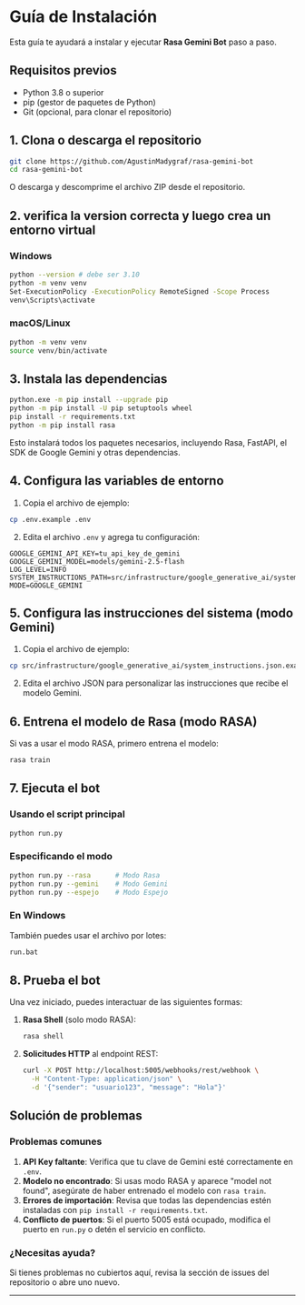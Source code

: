 # Guía de Instalación

Esta guía te ayudará a instalar y ejecutar **Rasa Gemini Bot** paso a paso.

## Requisitos previos

- Python 3.8 o superior
- pip (gestor de paquetes de Python)
- Git (opcional, para clonar el repositorio)

## 1. Clona o descarga el repositorio

```bash
git clone https://github.com/AgustinMadygraf/rasa-gemini-bot
cd rasa-gemini-bot
```

O descarga y descomprime el archivo ZIP desde el repositorio.

## 2. verifica la version correcta y luego crea un entorno virtual

### Windows

```bash
python --version # debe ser 3.10
python -m venv venv
Set-ExecutionPolicy -ExecutionPolicy RemoteSigned -Scope Process
venv\Scripts\activate
```

### macOS/Linux

```bash
python -m venv venv
source venv/bin/activate
```

## 3. Instala las dependencias

```bash
python.exe -m pip install --upgrade pip
python -m pip install -U pip setuptools wheel
pip install -r requirements.txt
python -m pip install rasa
```

Esto instalará todos los paquetes necesarios, incluyendo Rasa, FastAPI, el SDK de Google Gemini y otras dependencias.

## 4. Configura las variables de entorno

1. Copia el archivo de ejemplo:

```bash
cp .env.example .env
```

2. Edita el archivo `.env` y agrega tu configuración:

```
GOOGLE_GEMINI_API_KEY=tu_api_key_de_gemini
GOOGLE_GEMINI_MODEL=models/gemini-2.5-flash
LOG_LEVEL=INFO
SYSTEM_INSTRUCTIONS_PATH=src/infrastructure/google_generative_ai/system_instructions.json
MODE=GOOGLE_GEMINI
```

## 5. Configura las instrucciones del sistema (modo Gemini)

1. Copia el archivo de ejemplo:

```bash
cp src/infrastructure/google_generative_ai/system_instructions.json.example src/infrastructure/google_generative_ai/system_instructions.json
```

2. Edita el archivo JSON para personalizar las instrucciones que recibe el modelo Gemini.

## 6. Entrena el modelo de Rasa (modo RASA)

Si vas a usar el modo RASA, primero entrena el modelo:

```bash
rasa train
```

## 7. Ejecuta el bot

### Usando el script principal

```bash
python run.py
```

### Especificando el modo

```bash
python run.py --rasa      # Modo Rasa
python run.py --gemini    # Modo Gemini
python run.py --espejo    # Modo Espejo
```

### En Windows

También puedes usar el archivo por lotes:

```bash
run.bat
```

## 8. Prueba el bot

Una vez iniciado, puedes interactuar de las siguientes formas:

1. **Rasa Shell** (solo modo RASA):
   ```bash
   rasa shell
   ```

2. **Solicitudes HTTP** al endpoint REST:
   ```bash
   curl -X POST http://localhost:5005/webhooks/rest/webhook \
     -H "Content-Type: application/json" \
     -d '{"sender": "usuario123", "message": "Hola"}'
   ```

## Solución de problemas

### Problemas comunes

1. **API Key faltante**: Verifica que tu clave de Gemini esté correctamente en `.env`.
2. **Modelo no encontrado**: Si usas modo RASA y aparece "model not found", asegúrate de haber entrenado el modelo con `rasa train`.
3. **Errores de importación**: Revisa que todas las dependencias estén instaladas con `pip install -r requirements.txt`.
4. **Conflicto de puertos**: Si el puerto 5005 está ocupado, modifica el puerto en `run.py` o detén el servicio en conflicto.

### ¿Necesitas ayuda?

Si tienes problemas no cubiertos aquí, revisa la sección de issues del repositorio o abre uno nuevo.

---